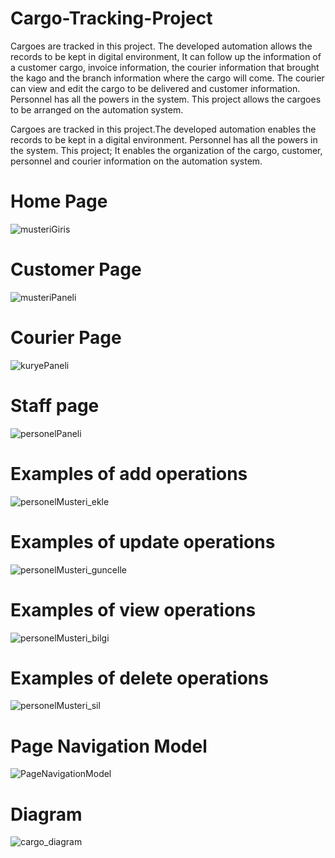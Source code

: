 # Cargo-Tracking-Project

Cargoes are tracked in this project. The developed automation allows the records to be kept in digital environment, It can follow up the information of a customer cargo, invoice information, the courier information that brought the kago and the branch information where the cargo will come. The courier can view and edit the cargo to be delivered and customer information. Personnel has all the powers in the system. This project allows the cargoes to be arranged on the automation system. 

Cargoes are tracked in this project.The developed automation enables the records to be kept in a digital environment. Personnel has all the powers in the system. This project; It enables the organization of the cargo, customer, personnel and courier information on the automation system. 

# Home Page

![musteriGiris](https://user-images.githubusercontent.com/71151015/119105966-84889800-ba26-11eb-9a8a-128c1f0ea29a.PNG)

# Customer Page 

![musteriPaneli](https://user-images.githubusercontent.com/71151015/119105979-87838880-ba26-11eb-9f3b-2832cbadc00d.PNG)

# Courier Page 

![kuryePaneli](https://user-images.githubusercontent.com/71151015/119106030-923e1d80-ba26-11eb-8bfa-04fb5837e254.PNG)

# Staff page 

![personelPaneli](https://user-images.githubusercontent.com/71151015/119106035-9407e100-ba26-11eb-9153-a9f448dba6eb.PNG)

# Examples of add operations 

![personelMusteri_ekle](https://user-images.githubusercontent.com/71151015/119106094-a5e98400-ba26-11eb-8c43-6654d8403649.PNG)

# Examples of update operations 

![personelMusteri_guncelle](https://user-images.githubusercontent.com/71151015/119106101-a7b34780-ba26-11eb-9716-9b5369389240.PNG)

# Examples of view operations 

![personelMusteri_bilgi](https://user-images.githubusercontent.com/71151015/119106107-aa15a180-ba26-11eb-8d93-858bbfd87f36.PNG)

# Examples of delete operations 

![personelMusteri_sil](https://user-images.githubusercontent.com/71151015/119106113-ac77fb80-ba26-11eb-85db-02bc19637b66.PNG)

# Page Navigation Model

![PageNavigationModel](https://user-images.githubusercontent.com/71151015/119106924-71c29300-ba27-11eb-830c-27e82b5e4380.PNG)

# Diagram

![cargo_diagram](https://user-images.githubusercontent.com/71151015/119106932-74bd8380-ba27-11eb-9a11-818de28c263a.PNG)

